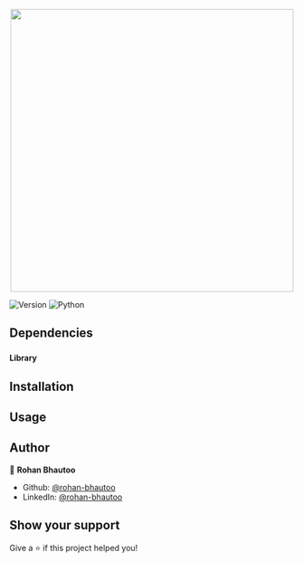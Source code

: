 <p align="center">
  <img width="500px" src="" alt="" border="0">
</p>
<p>
  <img alt="Version" src="https://img.shields.io/badge/version-2.7.8-brightgreen.svg" />
  <img alt="Python" src="https://img.shields.io/badge/Node.js-43853D?logo=node.js&logoColor=white" />
</p>

## Dependencies

###

#### Library

#####

## Installation

## Usage

## Author

👤 **Rohan Bhautoo**

* Github: [@rohan-bhautoo](https://github.com/rohan-bhautoo)
* LinkedIn: [@rohan-bhautoo](https://linkedin.com/in/rohan-bhautoo)

## Show your support

Give a ⭐️ if this project helped you!
